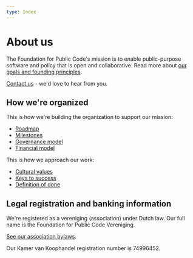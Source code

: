 ```yaml
---
type: Index
---
```


# About us

The Foundation for Public Code's mission is to enable public-purpose software and policy that is open and collaborative. Read more about [our goals and founding principles](mission.md).

[Contact us](contact-us.md) - we'd love to hear from you.

## How we're organized

This is how we're building the organization to support our mission:

* [Roadmap](roadmap.md)
* [Milestones](milestones.md)
* [Governance model](governance-model.md)
* [Financial model](financial-model.md)

This is how we approach our work:

* [Cultural values](cultural-values.md)
* [Keys to success](keys-to-success.md)
* [Definition of done](definition-of-done.md)

## Legal registration and banking information

We're registered as a vereniging (association) under Dutch law. Our full name is the Foundation for Public Code Vereniging.

[See our association bylaws](association-bylaws-Dutch.md).

Our Kamer van Koophandel registration number is 74996452.
